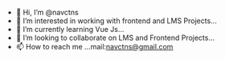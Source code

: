 - 👋 Hi, I’m @navctns
- 👀 I’m interested in working with frontend and LMS Projects...
- 🌱 I’m currently learning Vue Js...
- 💞️ I’m looking to collaborate on LMS and Frontend Projects...
- 📫 How to reach me ...mail:navctns@gmail.com

<!---
navctns/navctns is a ✨ special ✨ repository because its `README.md` (this file) appears on your GitHub profile.
You can click the Preview link to take a look at your changes.
--->
